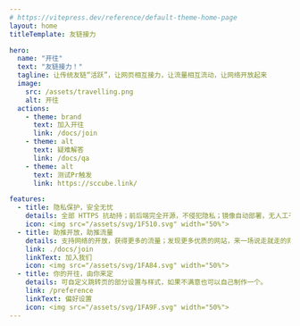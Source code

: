```yaml
---
# https://vitepress.dev/reference/default-theme-home-page
layout: home
titleTemplate: 友链接力

hero:
  name: "开往"
  text: "友链接力！"
  tagline: 让传统友链“活跃”，让网页相互接力，让流量相互流动，让网络开放起来
  image:
    src: /assets/travelling.png
    alt: 开往
  actions:
    - theme: brand
      text: 加入开往
      link: /docs/join
    - theme: alt
      text: 疑难解答
      link: /docs/qa
    - theme: alt
      text: 测试Pr触发
      link: https://sccube.link/

features:
  - title: 隐私保护，安全无忧
    details: 全部 HTTPS 抗劫持；前后端完全开源，不侵犯隐私；镜像自动部署，无人工干预。加入开往的网页全部经过人工筛选，确保流量从源头就是干净优质的
    icon: <img src="/assets/svg/1F510.svg" width="50%">
  - title: 助推开放，助推流量
    details: 支持网络的开放，获得更多的流量；发现更多优质的网站，来一场说走就走的网上旅行。
    link: ./docs/join
    linkText: 加入我们
    icon: <img src="/assets/svg/1FA84.svg" width="50%">
  - title: 你的开往，由你来定
    details: 可自定义跳转页的部分设置与样式，如果不满意也可以自己制作一个。
    link: /preference
    linkText: 偏好设置
    icon: <img src="/assets/svg/1FA9F.svg" width="50%">
---
```

